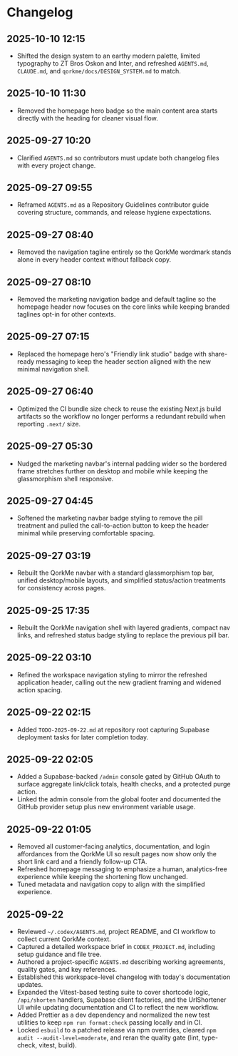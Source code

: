 # Changelog

## 2025-10-10 12:15
- Shifted the design system to an earthy modern palette, limited typography to ZT Bros Oskon and Inter, and refreshed `AGENTS.md`, `CLAUDE.md`, and `qorkme/docs/DESIGN_SYSTEM.md` to match.

## 2025-10-10 11:30
- Removed the homepage hero badge so the main content area starts directly with the heading for cleaner visual flow.

## 2025-09-27 10:20
- Clarified `AGENTS.md` so contributors must update both changelog files with every project change.

## 2025-09-27 09:55
- Reframed `AGENTS.md` as a Repository Guidelines contributor guide covering structure, commands, and release hygiene expectations.

## 2025-09-27 08:40
- Removed the navigation tagline entirely so the QorkMe wordmark stands alone in every header context without fallback copy.

## 2025-09-27 08:10
- Removed the marketing navigation badge and default tagline so the homepage header now focuses on the core links while keeping branded taglines opt-in for other contexts.

## 2025-09-27 07:15
- Replaced the homepage hero's "Friendly link studio" badge with share-ready messaging to keep the header section aligned with the new minimal navigation shell.

## 2025-09-27 06:40
- Optimized the CI bundle size check to reuse the existing Next.js build artifacts so the workflow no longer performs a redundant rebuild when reporting `.next/` size.

## 2025-09-27 05:30
- Nudged the marketing navbar's internal padding wider so the bordered frame stretches further on desktop and mobile while keeping the glassmorphism shell responsive.

## 2025-09-27 04:45
- Softened the marketing navbar badge styling to remove the pill treatment and pulled the call-to-action button to keep the header minimal while preserving comfortable spacing.

## 2025-09-27 03:19
- Rebuilt the QorkMe navbar with a standard glassmorphism top bar, unified desktop/mobile layouts, and simplified status/action treatments for consistency across pages.

## 2025-09-25 17:35
- Rebuilt the QorkMe navigation shell with layered gradients, compact nav links, and refreshed status badge styling to replace the previous pill bar.

## 2025-09-22 03:10
- Refined the workspace navigation styling to mirror the refreshed application header, calling out the new gradient framing and widened action spacing.

## 2025-09-22 02:15
- Added `TODO-2025-09-22.md` at repository root capturing Supabase deployment tasks for later completion today.

## 2025-09-22 02:05
- Added a Supabase-backed `/admin` console gated by GitHub OAuth to surface aggregate link/click totals, health checks, and a protected purge action.
- Linked the admin console from the global footer and documented the GitHub provider setup plus new environment variable usage.

## 2025-09-22 01:05
- Removed all customer-facing analytics, documentation, and login affordances from the QorkMe UI so result pages now show only the short link card and a friendly follow-up CTA.
- Refreshed homepage messaging to emphasize a human, analytics-free experience while keeping the shortening flow unchanged.
- Tuned metadata and navigation copy to align with the simplified experience.

## 2025-09-22
- Reviewed `~/.codex/AGENTS.md`, project README, and CI workflow to collect current QorkMe context.
- Captured a detailed workspace brief in `CODEX_PROJECT.md`, including setup guidance and file tree.
- Authored a project-specific `AGENTS.md` describing working agreements, quality gates, and key references.
- Established this workspace-level changelog with today's documentation updates.
- Expanded the Vitest-based testing suite to cover shortcode logic, `/api/shorten` handlers, Supabase client factories, and the UrlShortener UI while updating documentation and CI to reflect the new workflow.
- Added Prettier as a dev dependency and normalized the new test utilities to keep `npm run format:check` passing locally and in CI.
- Locked `esbuild` to a patched release via npm overrides, cleared `npm audit --audit-level=moderate`, and reran the quality gate (lint, type-check, vitest, build).
